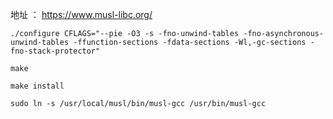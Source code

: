 地址 ： <https://www.musl-libc.org/>

    ./configure CFLAGS="--pie -O3 -s -fno-unwind-tables -fno-asynchronous-unwind-tables -ffunction-sections -fdata-sections -Wl,-gc-sections -fno-stack-protector"

    make 

    make install

    sudo ln -s /usr/local/musl/bin/musl-gcc /usr/bin/musl-gcc

